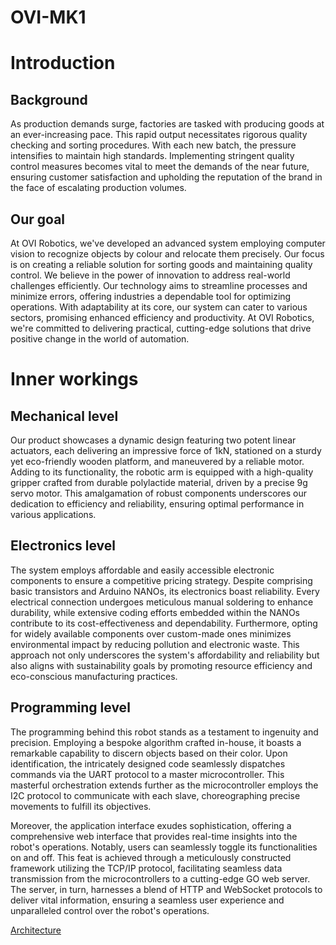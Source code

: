 # OVI-MK1

# Introduction
## Background
As production demands surge, factories are tasked with producing goods at an ever-increasing pace. This rapid output necessitates rigorous quality checking and sorting procedures. With each new batch, the pressure intensifies to maintain high standards. Implementing stringent quality control measures becomes vital to meet the demands of the near future, ensuring customer satisfaction and upholding the reputation of the brand in the face of escalating production volumes.

## Our goal
At OVI Robotics, we've developed an advanced system employing computer vision to recognize objects by colour and relocate them precisely. Our focus is on creating a reliable solution for sorting goods and maintaining quality control. We believe in the power of innovation to address real-world challenges efficiently. Our technology aims to streamline processes and minimize errors, offering industries a dependable tool for optimizing operations. With adaptability at its core, our system can cater to various sectors, promising enhanced efficiency and productivity. At OVI Robotics, we're committed to delivering practical, cutting-edge solutions that drive positive change in the world of automation.

# Inner workings
## Mechanical level
Our product showcases a dynamic design featuring two potent linear actuators, each delivering an impressive force of 1kN, stationed on a sturdy yet eco-friendly wooden platform, and maneuvered by a reliable motor. Adding to its functionality, the robotic arm is equipped with a high-quality gripper crafted from durable polylactide material, driven by a precise 9g servo motor. This amalgamation of robust components underscores our dedication to efficiency and reliability, ensuring optimal performance in various applications.

## Electronics level
The system employs affordable and easily accessible electronic components to ensure a competitive pricing strategy. Despite comprising basic transistors and Arduino NANOs, its electronics boast reliability. Every electrical connection undergoes meticulous manual soldering to enhance durability, while extensive coding efforts embedded within the NANOs contribute to its cost-effectiveness and dependability. Furthermore, opting for widely available components over custom-made ones minimizes environmental impact by reducing pollution and electronic waste. This approach not only underscores the system's affordability and reliability but also aligns with sustainability goals by promoting resource efficiency and eco-conscious manufacturing practices.

## Programming level
The programming behind this robot stands as a testament to ingenuity and precision. Employing a bespoke algorithm crafted in-house, it boasts a remarkable capability to discern objects based on their color. Upon identification, the intricately designed code seamlessly dispatches commands via the UART protocol to a master microcontroller. This masterful orchestration extends further as the microcontroller employs the I2C protocol to communicate with each slave, choreographing precise movements to fulfill its objectives.

Moreover, the application interface exudes sophistication, offering a comprehensive web interface that provides real-time insights into the robot's operations. Notably, users can seamlessly toggle its functionalities on and off. This feat is achieved through a meticulously constructed framework utilizing the TCP/IP protocol, facilitating seamless data transmission from the microcontrollers to a cutting-edge GO web server. The server, in turn, harnesses a blend of HTTP and WebSocket protocols to deliver vital information, ensuring a seamless user experience and unparalleled control over the robot's operations.

[Architecture](!assets/OVI-ARCHITECTURE.jpg)
